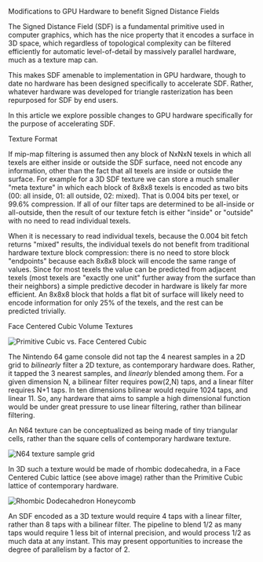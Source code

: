 Modifications to GPU Hardware to benefit Signed Distance Fields

The Signed Distance Field (SDF) is a fundamental primitive used in computer graphics, which has the nice property that it encodes a surface in 3D space, which regardless of topological complexity can be filtered efficiently for automatic level-of-detail by massively parallel hardware, much as a texture map can.

This makes SDF amenable to implementation in GPU hardware, though to date no hardware has been designed specifically to accelerate SDF. Rather, whatever hardware was developed for triangle rasterization has been repurposed for SDF by end users.

In this article we explore possible changes to GPU hardware specifically for the purpose of accelerating SDF.

Texture Format

If mip-map filtering is assumed then any block of NxNxN texels in which all texels are either inside or outside the SDF surface, need not encode any information, other than the fact that all texels are inside or outside the surface. For example for a 3D SDF texture we can store a much smaller "meta texture"
in which each block of 8x8x8 texels is encoded as two bits (00: all inside, 01: all outside, 02: mixed). That is 0.004 bits per texel, or 99.6% compression. If all of our filter taps are determined to be all-inside or all-outside, then the result of our texture fetch is either "inside" or "outside" with no need 
to read individual texels.

When it is necessary to read individual texels, because the 0.004 bit fetch returns "mixed" results, the individual texels do not benefit from traditional hardware texture block compression: there is no need to store block "endpoints" because each 8x8x8 block will encode the same range of values. Since for most 
texels the value can be predicted from adjacent texels (most texels are "exactly one unit" further away from the surface than their neighbors) a simple predictive decoder in hardware is likely far more efficient. An 8x8x8 block that holds a flat bit of surface will likely need to encode information for only
25% of the texels, and the rest can be predicted trivially.

Face Centered Cubic Volume Textures

![Primitive Cubic vs. Face Centered Cubic](https://wisc.pb.unizin.org/app/uploads/sites/293/2019/07/CNX_Chem_10_06_CubUntCll.png)

The Nintendo 64 game console did not tap the 4 nearest samples in a 2D grid to *bilinearly* filter a 2D texture, as contemporary hardware does. Rather, it tapped the 3 nearest samples, and *linearly* blended among them.
For a given dimension N, a bilinear filter requires pow(2,N) taps, and a linear filter requires N+1 taps. In ten dimensions bilinear would require 1024 taps, and linear 11. So, any hardware that aims to sample a high 
dimensional function would be under great pressure to use linear filtering, rather than bilinear filtering.

An N64 texture can be conceptualized as being made of tiny triangular cells, rather than the square cells of contemporary hardware texture. 

![N64 texture sample grid](https://www.theedkins.co.uk/jo/tess/triangle10.gif)

In 3D such a texture would be made of rhombic dodecahedra, in a Face Centered Cubic lattice (see above image) rather than the Primitive Cubic lattice of contemporary hardware.

![Rhombic Dodecahedron Honeycomb](https://upload.wikimedia.org/wikipedia/commons/2/2e/Rhombic_dodecahedral_honeycomb_4-color.gif)

An SDF encoded as a 3D texture would require 4 taps with a linear filter, rather than 8 taps with a bilinear filter. The pipeline to blend 1/2 as many taps would require 1 less bit of internal precision, and would 
process 1/2 as much data at any instant. This may present opportunities to increase the degree of parallelism by a factor of 2.
